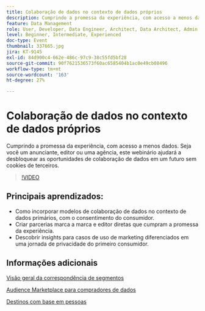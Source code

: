 ```yaml
---
title: Colaboração de dados no contexto de dados próprios
description: Cumprindo a promessa da experiência, com acesso a menos dados. Seja você um anunciante, editor ou uma agência, este webinário ajudará a desbloquear as oportunidades de colaboração de dados em um futuro sem cookies de terceiros.
feature: Data Management
role: User, Developer, Data Engineer, Architect, Data Architect, Admin, Leader
level: Beginner, Intermediate, Experienced
doc-type: Event
thumbnail: 337665.jpg
jira: KT-9145
exl-id: 84d900c4-662e-486c-97c9-38c55fd5bf28
source-git-commit: 90f7621536573f60ac6585404b1ac0e49cb08496
workflow-type: tm+mt
source-wordcount: '163'
ht-degree: 27%

---
```


# Colaboração de dados no contexto de dados próprios

Cumprindo a promessa da experiência, com acesso a menos dados. Seja você um anunciante, editor ou uma agência, este webinário ajudará a desbloquear as oportunidades de colaboração de dados em um futuro sem cookies de terceiros.

>[!VIDEO](https://video.tv.adobe.com/v/337665/?quality=12&learn=on)

## Principais aprendizados:

* Como incorporar modelos de colaboração de dados no contexto de dados primários, com o consentimento do consumidor.
* Criar parcerias marca a marca e editor diretas que cumpram a promessa da experiência.
* Descobrir insights para casos de uso de marketing diferenciados em uma jornada de privacidade do primeiro consumidor.

## Informações adicionais 

[Visão geral da correspondência de segmentos](https://experienceleague.adobe.com/docs/experience-platform/segmentation/ui/segment-match.html?lang=en)

[Audience Marketplace para compradores de dados](https://experienceleague.adobe.com/docs/audience-manager/user-guide/features/audience-marketplace/audience-marketplace-for-data-buyers/marketplace-data-buyers.html?lang=en)

[Destinos com base em pessoas](https://experienceleague.adobe.com/docs/audience-manager/user-guide/features/destinations/people-based/people-based-destinations-overview.html?lang=en)
